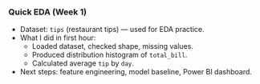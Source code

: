### Quick EDA (Week 1)
- Dataset: `tips` (restaurant tips) — used for EDA practice.
- What I did in first hour:
  - Loaded dataset, checked shape, missing values.
  - Produced distribution histogram of `total_bill`.
  - Calculated average `tip` by `day`.
- Next steps: feature engineering, model baseline, Power BI dashboard.
